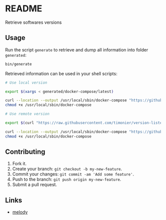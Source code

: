 # README

Retrieve softwares versions

## Usage

Run the script `generate` to retrieve and dump all information into folder `generated`:

```sh
bin/generate
```

Retrieved information can be used in your shell scripts:

```sh
# Use local version

export $(xargs < generated/docker-compose/latest)

curl --location --output /usr/local/sbin/docker-compose "https://github.com/docker/compose/releases/download/${DOCKER_COMPOSE_VERSION}/docker-compose-linux-x86_64"
chmod +x /usr/local/sbin/docker-compose

# Use remote version

export $(curl "https://raw.githubusercontent.com/timonier/version-lister/release/generated/docker-compose/latest" | xargs)

curl --location --output /usr/local/sbin/docker-compose "https://github.com/docker/compose/releases/download/${DOCKER_COMPOSE_VERSION}/docker-compose-linux-x86_64"
chmod +x /usr/local/sbin/docker-compose
```

## Contributing

1. Fork it.
2. Create your branch: `git checkout -b my-new-feature`.
3. Commit your changes: `git commit -am 'Add some feature'`.
4. Push to the branch: `git push origin my-new-feature`.
5. Submit a pull request.

## Links

* [melody](https://github.com/sensiolabs/melody)

